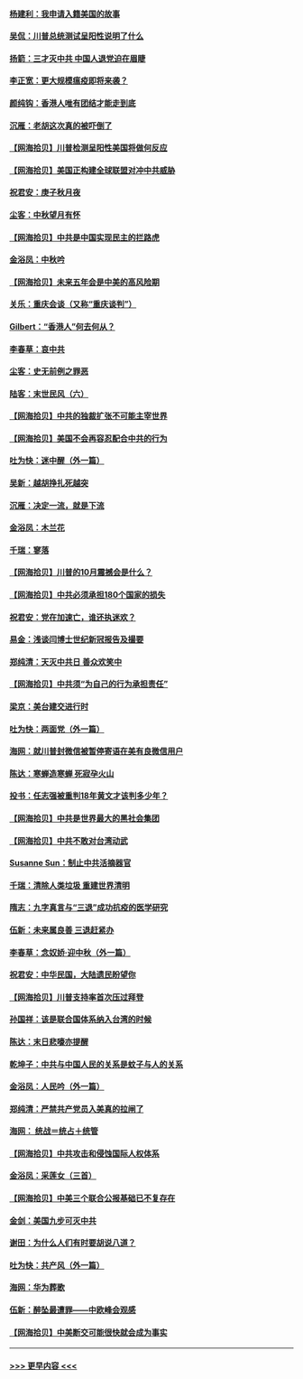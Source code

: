 #### [杨建利：我申请入籍美国的故事](../pages/nsc993/n12455635.md?t=10061851) 
#### [吴侃：川普总统测试呈阳性说明了什么](../pages/nsc993/n12451869.md?t=10061851) 
#### [扬箭：三才灭中共 中国人退党迫在眉睫](../pages/nsc993/n12451842.md?t=10061851) 
#### [李正宽：更大规模瘟疫即将来袭？](../pages/nsc993/n12451455.md?t=10061851) 
#### [颜纯钩：香港人唯有团结才能走到底](../pages/nsc993/n12450870.md?t=10061851) 
#### [沉雁：老胡这次真的被吓倒了](../pages/nsc993/n12449796.md?t=10061851) 
#### [【网海拾贝】川普检测呈阳性美国将做何反应](../pages/nsc993/n12449042.md?t=10061851) 
#### [【网海拾贝】美国正构建全球联盟对冲中共威胁](../pages/nsc993/n12446580.md?t=10061851) 
#### [祝君安：庚子秋月夜](../pages/nsc993/n12445870.md?t=10061851) 
#### [尘客：中秋望月有怀](../pages/nsc993/n12444632.md?t=10061851) 
#### [【网海拾贝】中共是中国实现民主的拦路虎](../pages/nsc993/n12443573.md?t=10061851) 
#### [金浴凤：中秋吟](../pages/nsc993/n12441773.md?t=10061851) 
#### [【网海拾贝】未来五年会是中美的高风险期](../pages/nsc993/n12440760.md?t=10061851) 
#### [关乐：重庆会谈（又称“重庆谈判”）](../pages/nsc993/n12437525.md?t=10061851) 
#### [Gilbert：“香港人”何去何从？](../pages/nsc993/n12435894.md?t=10061851) 
#### [李春草：哀中共](../pages/nsc993/n12435874.md?t=10061851) 
#### [尘客：史无前例之罪恶](../pages/nsc993/n12435762.md?t=10061851) 
#### [陆客：末世民风（六）](../pages/nsc993/n12435354.md?t=10061851) 
#### [【网海拾贝】中共的独裁扩张不可能主宰世界](../pages/nsc993/n12435151.md?t=10061851) 
#### [【网海拾贝】美国不会再容忍配合中共的行为](../pages/nsc993/n12433808.md?t=10061851) 
#### [吐为快：迷中醒（外一篇）](../pages/nsc993/n12433585.md?t=10061851) 
#### [吴新：越胡挣扎死越突](../pages/nsc993/n12433562.md?t=10061851) 
#### [沉雁：决定一流，就是下流](../pages/nsc993/n12432128.md?t=10061851) 
#### [金浴凤：木兰花](../pages/nsc993/n12432124.md?t=10061851) 
#### [千瑞：寥落](../pages/nsc993/n12432071.md?t=10061851) 
#### [【网海拾贝】川普的10月震撼会是什么？](../pages/nsc993/n12431624.md?t=10061851) 
#### [【网海拾贝】中共必须承担180个国家的损失](../pages/nsc993/n12428893.md?t=10061851) 
#### [祝君安：党在加速亡，谁还执迷欢？](../pages/nsc993/n12428652.md?t=10061851) 
#### [易金：浅谈闫博士世纪新冠报告及撮要](../pages/nsc993/n12426822.md?t=10061851) 
#### [郑纯清：天灭中共日 善众欢笑中](../pages/nsc993/n12426784.md?t=10061851) 
#### [【网海拾贝】中共须“为自己的行为承担责任”](../pages/nsc993/n12426067.md?t=10061851) 
#### [梁京：美台建交进行时](../pages/nsc993/n12424066.md?t=10061851) 
#### [吐为快：两面党（外一篇）](../pages/nsc993/n12424043.md?t=10061851) 
#### [海网：就川普封微信被暂停寄语在美有良微信用户](../pages/nsc993/n12424021.md?t=10061851) 
#### [陈达：寒蝉造寒蝉 死寂孕火山](../pages/nsc993/n12423958.md?t=10061851) 
#### [投书：任志强被重判18年黄文才该判多少年？](../pages/nsc993/n12423672.md?t=10061851) 
#### [【网海拾贝】中共是世界最大的黑社会集团](../pages/nsc993/n12423543.md?t=10061851) 
#### [【网海拾贝】中共不敢对台湾动武](../pages/nsc993/n12421418.md?t=10061851) 
#### [Susanne Sun：制止中共活摘器官](../pages/nsc993/n12419654.md?t=10061851) 
#### [千瑞：清除人类垃圾 重建世界清明](../pages/nsc993/n12419414.md?t=10061851) 
#### [隋志：九字真言与“三退”成功抗疫的医学研究](../pages/nsc993/n12419248.md?t=10061851) 
#### [伍新：未来属良善 三退赶紧办](../pages/nsc993/n12418496.md?t=10061851) 
#### [李春草：念奴娇·迎中秋（外一篇）](../pages/nsc993/n12418465.md?t=10061851) 
#### [祝君安：中华民国，大陆遗民盼望你](../pages/nsc993/n12418089.md?t=10061851) 
#### [【网海拾贝】川普支持率首次压过拜登](../pages/nsc993/n12418050.md?t=10061851) 
#### [孙国祥：该是联合国体系纳入台湾的时候](../pages/nsc993/n12417369.md?t=10061851) 
#### [陈达：末日悲嚎亦提醒](../pages/nsc993/n12416736.md?t=10061851) 
#### [乾坤子：中共与中国人民的关系是蚊子与人的关系](../pages/nsc993/n12416632.md?t=10061851) 
#### [金浴凤：人民吟（外一篇）](../pages/nsc993/n12416567.md?t=10061851) 
#### [郑纯清：严禁共产党员入美真的拉闸了](../pages/nsc993/n12416550.md?t=10061851) 
#### [海网： 统战＝统占＋统管](../pages/nsc993/n12416404.md?t=10061851) 
#### [【网海拾贝】中共攻击和侵蚀国际人权体系](../pages/nsc993/n12416250.md?t=10061851) 
#### [金浴凤：采莲女（三首）](../pages/nsc993/n12415517.md?t=10061851) 
#### [【网海拾贝】中美三个联合公报基础已不复存在](../pages/nsc993/n12415054.md?t=10061851) 
#### [金剑：美国九步可灭中共](../pages/nsc993/n12413183.md?t=10061851) 
#### [谢田：为什么人们有时要胡说八道？](../pages/nsc993/n12411861.md?t=10061851) 
#### [吐为快：共产风（外一篇）](../pages/nsc993/n12411761.md?t=10061851) 
#### [海网：华为葬歌](../pages/nsc993/n12410381.md?t=10061851) 
#### [伍新：醉坠最遭罪——中欧峰会观感](../pages/nsc993/n12410364.md?t=10061851) 
#### [【网海拾贝】中美断交可能很快就会成为事实](../pages/nsc993/n12409495.md?t=10061851) 

----
#### [ >>> 更早内容 <<< ](../indexes/nsc993-earlier.md)
